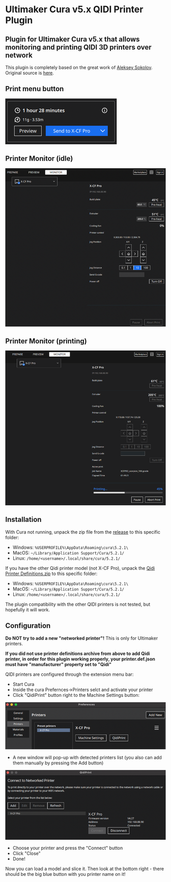# Ultimaker Cura v5.x QIDI Printer Plugin

## Plugin for Ultimaker Cura v5.x that allows monitoring and printing QIDI 3D printers over network

This plugin is completely based on the great work of [Aleksey Sokolov](https://github.com/alkaes). Original source is [here](https://github.com/alkaes/QidiPrint).

## Print menu button
![Screenshot of the printer menu entry](screenshots/SendToXCFPro.png)
## Printer Monitor (idle)
![Screenshot of the printer menu entry](screenshots/printerMonitorIdle.png)
## Printer Monitor (printing)
![Screenshot of the printer menu entry](screenshots/printerMonitorPrinting.png)

## Installation

With Cura not running, unpack the zip file from the
[release](https://github.com/nkuvyrkin/Ultimaker-Cura-v5.x-QIDI-Printer-Plugin/releases/latest) to this specific folder:

  * Windows: `%USERPROFILE%\AppData\Roaming\cura\5.2.1\`
  * MacOS: `~/Library/Application Support/Cura/5.2.1/`
  * Linux: `/home/<username>/.local/share/cura/5.2.1/`

If you have the other Qidi printer model (not X-CF Pro), unpack the [Qidi Printer Definitions.zip](https://github.com/alkaes/Qidi-Printer-Definitions/releases/download/1.0/Qidi-Printer-Definitions.v1.0.zip) to this specific folder:
  * Windows: `%USERPROFILE%\AppData\Roaming\cura\5.2.1\`
  * MacOS: `~/Library/Application Support/Cura/5.2.1/`
  * Linux: `/home/<username>/.local/share/cura/5.2.1/`

The plugin compatibility with the other QIDI printers is not tested, but hopefully it will work.

## Configuration

**Do NOT try to add a new "networked printer"!** This is only for Ultimaker printers.

**If you did not use printer definitions archive from above to add Qidi printer, in order for this plugin working properly, your printer.def.json must have "manufacturer" property set to "Qidi"**

QIDI printers are configured through the extension menu bar:

* Start Cura
* Inside the cura Prefernces->Printers selct and activate your printer
* Click "QidiPrint" button right to the Machine Settings button:

![Screenshot of the printer menu entry](screenshots/printerMenu.png)

* A new window will pop-up with detected printers list (you also can add them manually by pressing the Add button)

![Screenshot of the discovery dialog](screenshots/QidiPrint.png)

* Choose your printer and press the "Connect" button
* Click "Close"
* Done!

Now you can load a model and slice it. Then look at the bottom right - there
should be the big blue button with you printer name on it!

